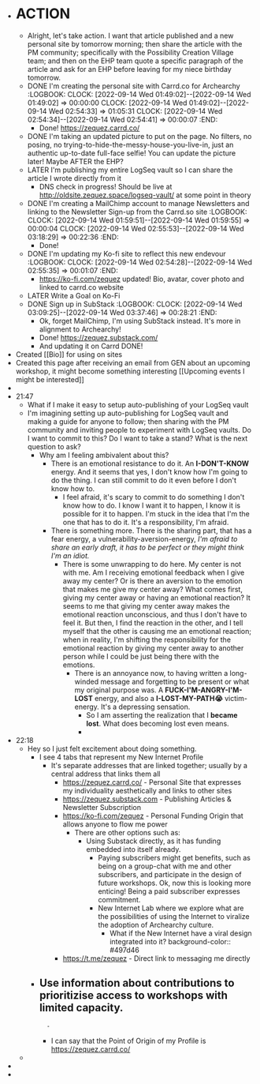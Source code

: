 - # ACTION
	- Alright, let's take action. I want that article published and a new personal site by tomorrow morning; then share the article with the PM community; specifically with the Possibility Creation Village team; and then on the EHP team quote a specific paragraph of the article and ask for an EHP before leaving for my niece birthday tomorrow.
	- DONE I'm creating the personal site with Carrd.co for Archearchy
	  :LOGBOOK:
	  CLOCK: [2022-09-14 Wed 01:49:02]--[2022-09-14 Wed 01:49:02] =>  00:00:00
	  CLOCK: [2022-09-14 Wed 01:49:02]--[2022-09-14 Wed 02:54:33] =>  01:05:31
	  CLOCK: [2022-09-14 Wed 02:54:34]--[2022-09-14 Wed 02:54:41] =>  00:00:07
	  :END:
		- Done! https://zequez.carrd.co/
	- DONE I'm taking an updated picture to put on the page. No filters, no posing, no trying-to-hide-the-messy-house-you-live-in, just an authentic up-to-date full-face selfie! You can update the picture later! Maybe AFTER the EHP?
	- LATER I'm publishing my entire LogSeq vault so I can share the article I wrote directly from it
		- DNS check in progress! Should be live at http://oldsite.zequez.space/logseq-vault/ at some point in theory
	- DONE I'm creating a MailChimp account to manage Newsletters and linking to the Newsletter Sign-up from the Carrd.so site
	  :LOGBOOK:
	  CLOCK: [2022-09-14 Wed 01:59:51]--[2022-09-14 Wed 01:59:55] =>  00:00:04
	  CLOCK: [2022-09-14 Wed 02:55:53]--[2022-09-14 Wed 03:18:29] =>  00:22:36
	  :END:
		- Done!
	- DONE I'm updating my Ko-fi site to reflect this new endevour
	  :LOGBOOK:
	  CLOCK: [2022-09-14 Wed 02:54:28]--[2022-09-14 Wed 02:55:35] =>  00:01:07
	  :END:
		- https://ko-fi.com/zequez updated! Bio, avatar, cover photo and linked to carrd.co website
	- LATER Write a Goal on Ko-Fi
	- DONE Sign up in SubStack
	  :LOGBOOK:
	  CLOCK: [2022-09-14 Wed 03:09:25]--[2022-09-14 Wed 03:37:46] =>  00:28:21
	  :END:
		- Ok, forget MailChimp, I'm using SubStack instead. It's more in alignment to Archearchy!
		- Done! https://zequez.substack.com/
		- And updating it on Carrd DONE!
- Created [[Bio]] for using on sites
- Created this page after receiving an email from GEN about an upcoming workshop, it might become something interesting [[Upcoming events I might be interested]]
-
- 21:47
	- What if I make it easy to setup auto-publishing of your LogSeq vault
	- I'm imagining setting up auto-publishing for LogSeq vault and making a guide for anyone to follow; then sharing with the PM community and inviting people to experiment with LogSeq vaults. Do I want to commit to this? Do I want to take a stand? What is the next question to ask?
		- Why am I feeling ambivalent about this?
			- There is an emotional resistance to do it. An **I-DON'T-KNOW** energy. And it seems that yes, I don't know how I'm going to do the thing. I can still commit to do it even before I don't know how to.
				- I feel afraid, it's scary to commit to do something I don't know how to do. I know I want it to happen, I know it is possible for it to happen. I'm stuck in the idea that I'm the one that has to do it. It's a responsibility, I'm afraid.
			- There is something more. There is the sharing part, that has a fear energy, a vulnerability-aversion-energy, _I'm afraid to share an early draft, it has to be perfect or they might think I'm an idiot._
				- There is some unwrapping to do here. My center is not with me. Am I receiving emotional feedback when I give away my center? Or is there an aversion to the emotion that makes me give my center away? What comes first, giving my center away or having an emotional reaction? It seems to me that giving my center away makes the emotional reaction unconscious, and thus I don't have to feel it. But then, I find the reaction in the other, and I tell myself that the other is causing me an emotional reaction; when in reality, I'm shifting the responsibility for the emotional reaction by giving my center away to another person while I could be just being there with the emotions.
					- There is an annoyance now, to having written a long-winded message and forgetting to be present or what my original purpose was. A **FUCK-I'M-ANGRY-I'M-LOST** energy, and also a **I-LOST-MY-PATH😭** victim-energy. It's a depressing sensation.
						- So I am asserting the realization that I **became lost**. What does becoming lost even means.
						-
- 22:18
	- Hey so I just felt excitement about doing something.
		- I see 4 tabs that represent my New Internet Profile
			- It's separate addresses that are linked together; usually by a central address that links them all
				- https://zequez.carrd.co/ - Personal Site that expresses my individuality aesthetically and links to other sites
				- https://zequez.substack.com - Publishing Articles & Newsletter Subscription
				- https://ko-fi.com/zequez - Personal Funding Origin that allows anyone to flow me power
					- There are other options such as:
						- Using Substack directly, as it has funding embedded into itself already.
							- Paying subscribers might get benefits, such as being on a group-chat with me and other subscribers, and participate in the design of future workshops. Ok, now this is looking more enticing! Being a paid subscriber expresses commitment.
							- New Internet Lab where we explore what are the possibilities of using the Internet to viralize the adoption of Archearchy culture.
								- What if the New Internet have a viral design integrated into it?
								  background-color:: #497d46
				- https://t.me/zequez - Direct link to messaging me directly
		- Use information about contributions to prioritizise access to workshops with limited capacity.
			-
				-
			- I can say that the Point of Origin of my Profile is https://zequez.carrd.co/
	-
-
-